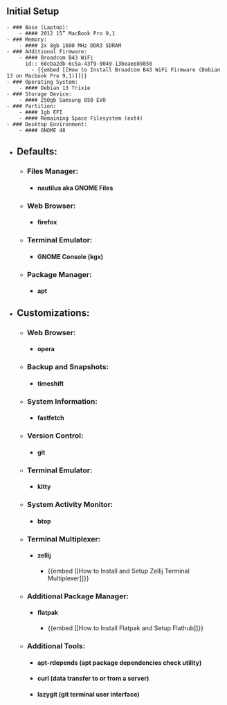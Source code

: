 ## Initial Setup
	- ### Base (Laptop):
		- #### 2012 15” MacBook Pro 9,1
	- ### Memory:
		- #### 2x 8gb 1600 MHz DDR3 SDRAM
	- ### Additional Firmware:
		- #### Broadcom B43 WiFi
		  id:: 68cba2db-6c5a-43f9-9049-13beaee89850
			- {{embed [[How to Install Broadcom B43 WiFi Firmware (Debian 13 on Macbook Pro 9,1)]]}}
	- ### Operating System:
		- #### Debian 13 Trixie
	- ### Storage Device:
		- #### 250gb Samsung 850 EVO
	- ### Partition:
		- #### 1gb EFI
		- #### Remaining Space Filesystem (ext4)
	- ### Desktop Environment:
		- #### GNOME 48
- ## Defaults:
	- ### Files Manager:
		- #### nautilus aka GNOME Files
	- ### Web Browser:
		- #### firefox
	- ### Terminal Emulator:
		- #### GNOME Console (kgx)
	- ### Package Manager:
		- #### apt
- ## Customizations:
	- ### Web Browser:
		- #### opera
	- ### Backup and Snapshots:
		- #### timeshift
	- ### System Information:
		- #### fastfetch
	- ### Version Control:
		- #### git
	- ### Terminal Emulator:
		- #### kitty
	- ### System Activity Monitor:
		- #### btop
	- ### Terminal Multiplexer:
		- #### zellij
			- {{embed [[How to Install and Setup Zellij Terminal Multiplexer]]}}
	- ### Additional Package Manager:
		- #### flatpak
			- {{embed [[How to Install Flatpak and Setup Flathub]]}}
	- ### Additional Tools:
		- #### apt-rdepends (apt package dependencies check utility)
		- #### curl (data transfer to or from a server)
		- #### lazygit (git terminal user interface)